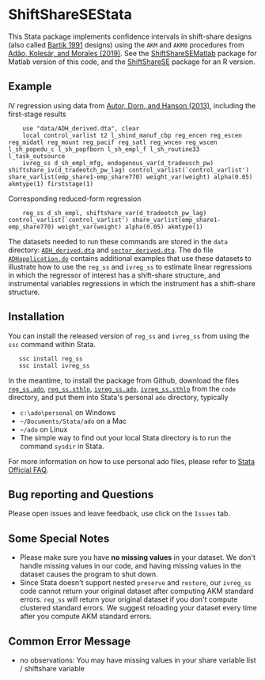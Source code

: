 # ShiftShareSEStata
This Stata package implements confidence intervals in shift-share designs (also called [Bartik 1991](https://research.upjohn.org/up_press/77/) designs) using the `AKM` and `AKM0` procedures from [Adão, Kolesár, and Morales (2019)](https://doi.org/10.1093/qje/qjz025). See the
[ShiftShareSEMatlab](https://github.com/kolesarm/ShiftShareSEMatlab) package for
Matlab version of this code, and the
[ShiftShareSE](https://github.com/kolesarm/ShiftShareSE) package
for an R version.

## Example
IV regression using data from [Autor, Dorn, and Hanson (2013)](https://www.aeaweb.org/articles?id=10.1257/aer.103.6.2121), including the first-stage results

        use "data/ADH_derived.dta", clear
        local control_varlist t2 l_shind_manuf_cbp reg_encen reg_escen reg_midatl reg_mount reg_pacif reg_satl reg_wncen reg_wscen l_sh_popedu_c l_sh_popfborn l_sh_empl_f l_sh_routine33 l_task_outsource
        ivreg_ss d_sh_empl_mfg, endogenous_var(d_tradeusch_pw) shiftshare_iv(d_tradeotch_pw_lag) control_varlist(`control_varlist') share_varlist(emp_share1-emp_share770) weight_var(weight) alpha(0.05) akmtype(1) firststage(1)

Corresponding reduced-form regression

        reg_ss d_sh_empl, shiftshare_var(d_tradeotch_pw_lag) control_varlist(`control_varlist') share_varlist(emp_share1-emp_share770) weight_var(weight) alpha(0.05) akmtype(1)

The datasets needed to run these commands are stored in the `data` directory:
[`ADH_derived.dta`](data/ADH_derived.dta) and
[`sector_derived.dta`](data/sector_derived.dta). The do file
[`ADHapplication.do`](code/ADHapplication.do) contains additional examples that
use these datasets to illustrate how to use the `reg_ss` and `ivreg_ss` to
estimate linear regressions in which the regressor of interest has a shift-share
structure, and instrumental variables regressions in which the instrument has a
shift-share structure.

## Installation

You can install the released version of `reg_ss` and `ivreg_ss` from using the `ssc` command within Stata.

       ssc install reg_ss
       ssc install ivreg_ss

In the meantime, to install the package from Github, download the files
[`reg_ss.ado`](code/reg_ss.ado), [`reg_ss.sthlp`](code/reg_ss.sthlp),
[`ivreg_ss.ado`](code/ivreg_ss.ado), [`ivreg_ss.sthlp`](code/ivreg_ss.sthlp)
from the `code` directory, and put them into Stata's personal `ado` directory,
typically

- `c:\ado\personal` on Windows
- `~/Documents/Stata/ado` on a Mac
-  `~/ado` on Linux
- The simple way to find out your local Stata directory is to run the command `sysdir` in Stata.

For more information on how to use personal ado files, please refer to [Stata Official FAQ](https://www.stata.com/support/faqs/programming/personal-ado-directory/).

## Bug reporting and Questions
Please open issues and leave feedback, use click on the `Issues` tab.

## Some Special Notes
- Please make sure you have **no missing values** in your dataset. We don't
  handle missing values in our code, and having missing values in the dataset
  causes the program to shut down.
- Since Stata doesn't support nested `preserve` and `restore`, our `ivreg_ss`
  code cannot return your original dataset after computing AKM standard errors.
  `reg_ss` will return your original dataset if you don't compute clustered
  standard errors. We suggest reloading your dataset every time after you
  compute AKM standard errors.

## Common Error Message
- no observations: You may have missing values in your share variable list / shiftshare variable
